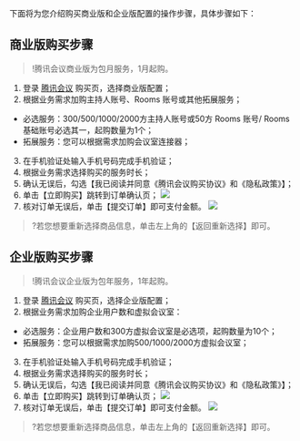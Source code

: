下面将为您介绍购买商业版和企业版配置的操作步骤，具体步骤如下：

## 商业版购买步骤
>!腾讯会议商业版为包月服务，1月起购。

1. 登录 [腾讯会议](https://buy.cloud.tencent.com/tm) 购买页，选择商业版配置；
2. 根据业务需求加购主持人账号、Rooms 账号或其他拓展服务；
 - 必选服务：300/500/1000/2000方主持人账号或50方 Rooms 账号/ Rooms 基础账号必选其一，起购数量为1个；
 - 拓展服务：您可以根据需求加购会议室连接器；
3. 在手机验证处输入手机号码完成手机验证；
4. 根据业务需求选择购买的服务时长；
5. 确认无误后，勾选【我已阅读并同意《腾讯会议购买协议》和《隐私政策》】；
6. 单击【立即购买】跳转到订单确认页；
![](https://main.qcloudimg.com/raw/b06181bdc9e3d1dc5c514261685eeadd.jpg)
7. 核对订单无误后，单击【提交订单】即可支付金额。
![](https://main.qcloudimg.com/raw/abb108f6c42103f02337f643db9543ec.jpg)

>?若您想要重新选择商品信息，单击左上角的【返回重新选择】即可。

## 企业版购买步骤
>!腾讯会议企业版为包年服务，1年起购。

1. 登录 [腾讯会议](https://buy.cloud.tencent.com/tm) 购买页，选择企业版配置；
2. 根据业务需求加购企业用户数和虚拟会议室：
 - 必选服务：企业用户数和300方虚拟会议室是必选项，起购数量为10个；
 - 拓展服务：您可以根据需求加购500/1000/2000方虚拟会议室；
3. 在手机验证处输入手机号码完成手机验证；
4. 根据业务需求选择购买的服务时长；
5. 确认无误后，勾选【我已阅读并同意《腾讯会议购买协议》和《隐私政策》】；
6. 单击【立即购买】跳转到订单确认页；
![](https://main.qcloudimg.com/raw/e8482d4f10620837d2632e3663fe63af.jpg)
7. 核对订单无误后，单击【提交订单】即可支付金额。
![](https://main.qcloudimg.com/raw/e892b38e90576272152367558039b0d1.jpg)

>?若您想要重新选择商品信息，单击左上角的【返回重新选择】即可。
